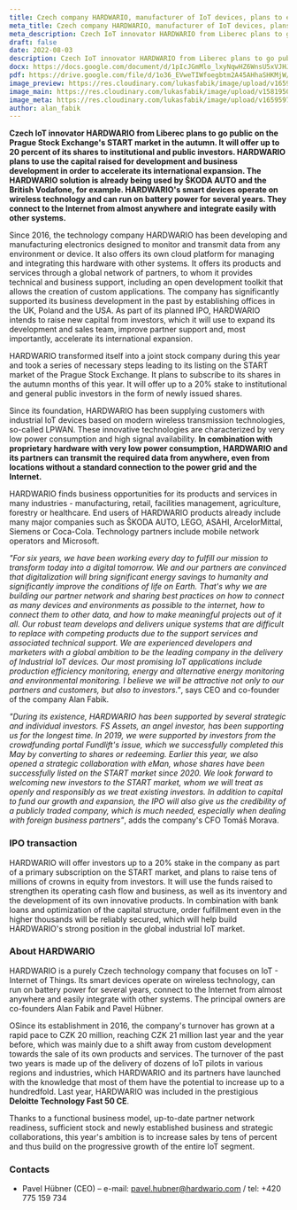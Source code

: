 ```yaml
---
title: Czech company HARDWARIO, manufacturer of IoT devices, plans to enter the START market of the Prague Stock Exchange this autumn
meta_title: Czech company HARDWARIO, manufacturer of IoT devices, plans to enter the START market of the Prague Stock Exchange this autumn
meta_description: Czech IoT innovator HARDWARIO from Liberec plans to go public on the Prague Stock Exchange's START market in the autumn. It will offer up to 20 percent of its shares to institutional and public investors.
draft: false
date: 2022-08-03
description: Czech IoT innovator HARDWARIO from Liberec plans to go public on the Prague Stock Exchange's START market in the autumn. It will offer up to 20 percent of its shares to institutional and public investors.
docx: https://docs.google.com/document/d/1pIcJGmMlo_lxyNqwHZ6WnsU5xVJHJbbU/edit?usp=sharing&ouid=100979526148034723712&rtpof=true&sd=true
pdf: https://drive.google.com/file/d/1o36_EVweTIWfoegbtm2A45AHhaSHKMjW/view?usp=sharing
image_preview: https://res.cloudinary.com/lukasfabik/image/upload/v1659092017/press/AlanFabik_PavelHubner-1.jpg
image_main: https://res.cloudinary.com/lukasfabik/image/upload/v1581950249/blog/wide_placeholder.jpg
image_meta: https://res.cloudinary.com/lukasfabik/image/upload/v1659597411/press/2022-08-03-itf/meta_en.png
author: alan_fabik
---
```


**Czech IoT innovator HARDWARIO from Liberec plans to go public on the Prague Stock Exchange's START market in the autumn. It will offer up to 20 percent of its shares to institutional and public investors. HARDWARIO plans to use the capital raised for development and business development in order to accelerate its international expansion. The HARDWARIO solution is already being used by ŠKODA AUTO and the British Vodafone, for example. HARDWARIO's smart devices operate on wireless technology and can run on battery power for several years. They connect to the Internet from almost anywhere and integrate easily with other systems.**

Since 2016, the technology company HARDWARIO has been developing and manufacturing electronics designed to monitor and transmit data from any environment or device. It also offers its own cloud platform for managing and integrating this hardware with other systems. It offers its products and services through a global network of partners, to whom it provides technical and business support, including an open development toolkit that allows the creation of custom applications. The company has significantly supported its business development in the past by establishing offices in the UK, Poland and the USA. As part of its planned IPO, HARDWARIO intends to raise new capital from investors, which it will use to expand its development and sales team, improve partner support and, most importantly, accelerate its international expansion.

HARDWARIO transformed itself into a joint stock company during this year and took a series of necessary steps leading to its listing on the START market of the Prague Stock Exchange. It plans to subscribe to its shares in the autumn months of this year. It will offer up to a 20% stake to institutional and general public investors in the form of newly issued shares.

Since its foundation, HARDWARIO has been supplying customers with industrial IoT devices based on modern wireless transmission technologies, so-called LPWAN. These innovative technologies are characterized by very low power consumption and high signal availability. **In combination with proprietary hardware with very low power consumption, HARDWARIO and its partners can transmit the required data from anywhere, even from locations without a standard connection to the power grid and the Internet.**

HARDWARIO finds business opportunities for its products and services in many industries - manufacturing, retail, facilities management, agriculture, forestry or healthcare. End users of HARDWARIO products already include many major companies such as ŠKODA AUTO, LEGO, ASAHI, ArcelorMittal, Siemens or Coca-Cola. Technology partners include mobile network operators and Microsoft.

*"For six years, we have been working every day to fulfill our mission to transform today into a digital tomorrow. We and our partners are convinced that digitalization will bring significant energy savings to humanity and significantly improve the conditions of life on Earth. That's why we are building our partner network and sharing best practices on how to connect as many devices and environments as possible to the internet, how to connect them to other data, and how to make meaningful projects out of it all. Our robust team develops and delivers unique systems that are difficult to replace with competing products due to the support services and associated technical support. We are experienced developers and marketers with a global ambition to be the leading company in the delivery of Industrial IoT devices. Our most promising IoT applications include production efficiency monitoring, energy and alternative energy monitoring and environmental monitoring. I believe we will be attractive not only to our partners and customers, but also to investors."*, says CEO and co-founder of the company Alan Fabik.

*"During its existence, HARDWARIO has been supported by several strategic and individual investors. FS Assets, an angel investor, has been supporting us for the longest time. In 2019, we were supported by investors from the crowdfunding portal Fundlift's issue, which we successfully completed this May by converting to shares or redeeming. Earlier this year, we also opened a strategic collaboration with eMan, whose shares have been successfully listed on the START market since 2020. We look forward to welcoming new investors to the START market, whom we will treat as openly and responsibly as we treat existing investors. In addition to capital to fund our growth and expansion, the IPO will also give us the credibility of a publicly traded company, which is much needed, especially when dealing with foreign business partners"*, adds the company's CFO Tomáš Morava.

### IPO transaction
HARDWARIO will offer investors up to a 20% stake in the company as part of a primary subscription on the START market, and plans to raise tens of millions of crowns in equity from investors. It will use the funds raised to strengthen its operating cash flow and business, as well as its inventory and the development of its own innovative products. In combination with bank loans and optimization of the capital structure, order fulfillment even in the higher thousands will be reliably secured, which will help build HARDWARIO's strong position in the global industrial IoT market.

### About HARDWARIO
HARDWARIO is a purely Czech technology company that focuses on IoT - Internet of Things. Its smart devices operate on wireless technology, can run on battery power for several years, connect to the Internet from almost anywhere and easily integrate with other systems. The principal owners are co-founders Alan Fabik and Pavel Hübner.

OSince its establishment in 2016, the company's turnover has grown at a rapid pace to CZK 20 million, reaching CZK 21 million last year and the year before, which was mainly due to a shift away from custom development towards the sale of its own products and services. The turnover of the past two years is made up of the delivery of dozens of IoT pilots in various regions and industries, which HARDWARIO and its partners have launched with the knowledge that most of them have the potential to increase up to a hundredfold. Last year, HARDWARIO was included in the prestigious **Deloitte Technology Fast 50 CE**.

Thanks to a functional business model, up-to-date partner network readiness, sufficient stock and newly established business and strategic collaborations, this year's ambition is to increase sales by tens of percent and thus build on the progressive growth of the entire IoT segment.

### Contacts

- Pavel Hübner (CEO) – e-mail: pavel.hubner@hardwario.com / tel: +420 775 159 734
